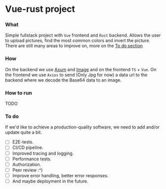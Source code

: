 # Vue-rust project  

### What  
Simple fullstack project with `Vue` frontend and `Rust` backend. Allows the user to upload pictures, find the most common colors and invert the picture. There are still many areas to improve on, more on the [To do section](#to-do) 

### How  
On the backend we use [Axum](https://github.com/tokio-rs/axum) and [Image](https://docs.rs/image/latest/image/) and on the frontend `TS` + `Vue`. On the frontend we use `Axios` to send (Only Jpg for now) a data url to the backend where we decode the Base64 data to an image. 


### How to run  
TODO


### To do  
If we'd like to achieve a production-quality software, we need to add and/or update quite a bit. 

- [ ] E2E-tests.  
- [ ] CI/CD pipeline.
- [ ] Improved tracing and logging.  
- [ ] Performance tests.  
- [ ] Authorization.  
- [ ] Peer review :^)  
- [ ] Improve error handling, better error responses.  
- [ ] And maybe deployment in the future.  
